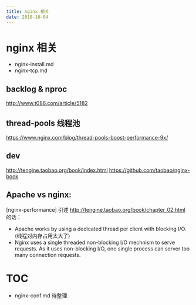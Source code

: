 ```yaml
---
title: nginx 相关
date: 2018-10-04
---
```

# nginx 相关
- nginx-install.md
- nginx-tcp.md

## backlog & nproc
http://www.t086.com/article/5182

## thread-pools 线程池
https://www.nginx.com/blog/thread-pools-boost-performance-9x/

## dev
http://tengine.taobao.org/book/index.html
https://github.com/taobao/nginx-book


## Apache vs nginx: 
[nginx-performance]
引述 http://tengine.taobao.org/book/chapter_02.html 的话：

- Apache works by using a dedicated thread per client with blocking I/O.(线程对内存占用太大了)
- Nginx uses a single threaded non-blocking I/O mechnism to serve requests. As it uses non-blocking I/O, one single process can server too many connection requests.


# TOC
- nginx-conf.md 待整理